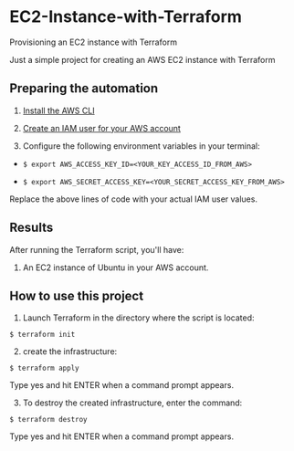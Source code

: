 # EC2-Instance-with-Terraform
Provisioning an EC2 instance with Terraform

Just a simple project for creating an AWS EC2 instance with Terraform

## Preparing the automation

1. [Install the AWS CLI](https://docs.aws.amazon.com/pt_br/cli/latest/userguide/getting-started-install.html)

2. [Create an IAM user for your AWS account](https://docs.aws.amazon.com/pt_br/IAM/latest/UserGuide/id_users_create.html)

3. Configure the following environment variables in your terminal:

- `$ export AWS_ACCESS_KEY_ID=<YOUR_KEY_ACCESS_ID_FROM_AWS>`

- `$ export AWS_SECRET_ACCESS_KEY=<YOUR_SECRET_ACCESS_KEY_FROM_AWS>`

Replace the above lines of code with your actual IAM user values.

## Results

After running the Terraform script, you'll have:

1. An EC2 instance of Ubuntu in your AWS account.

## How to use this project

1. Launch Terraform in the directory where the script is located:

`$ terraform init`

2. create the infrastructure:

`$ terraform apply`

Type yes and hit ENTER when a command prompt appears.

3. To destroy the created infrastructure, enter the command:

`$ terraform destroy`

Type yes and hit ENTER when a command prompt appears.
